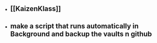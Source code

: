 - ## [[KaizenKlass]]
- ## make a script that runs automatically in Background and backup the vaults n github

